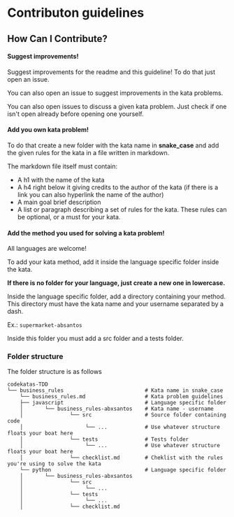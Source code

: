# Contributon guidelines

## How Can I Contribute?

#### Suggest improvements!
Suggest improvements for the readme and this guideline! To do that just open an issue.

You can also open an issue to suggest improvements in the kata problems.

You can also open issues to discuss a given kata problem. Just check if one isn't open already before opening one yourself.

#### Add you own kata problem!
To do that create a new folder with the kata name in **snake_case** and add the given rules for the kata in a file written in markdown.

The markdown file itself must contain:

- A h1 with the name of the kata
- A h4 right below it giving credits to the author of the kata (if there is a link you can also hyperlink the name of the author)
- A main goal brief description
- A list or paragraph describing a set of rules for the kata. These rules can be optional, or a must for your kata.

#### Add the method you used for solving a kata problem!

All languages are welcome!

To add your kata method, add it inside the language specific folder inside the kata.

**If there is no folder for your language, just create a new one in lowercase.**

Inside the language specific folder, add a directory containing your method. This directory must have the kata name and your username separated by a dash.

Ex.: `supermarket-absantos`

Inside this folder you must add a src folder and a tests folder.

### Folder structure
The folder structure is as follows

```
codekatas-TDD
└── business_rules                          # Kata name in snake_case
    └── business_rules.md                   # Kata problem guidelines
    ├── javascript                          # Language specific folder
    │       └── business_rules-abxsantos    # Kata name - username
    │               └── src                 # Source folder containing code
    │                    └── ...            # Use whatever structure floats your boat here
    │               └── tests               # Tests folder
    │                    └── ...            # Use whatever structure floats your boat here
    │               └── checklist.md        # Cheklist with the rules you're using to solve the kata
    └── python                              # Language specific folder
    │       └── business_rules-abxsantos    
    │               └── src                 
    │                    └── ...            
    │               └── tests              
    │                    └── ... 
    │               └── checklist.md              
```                 